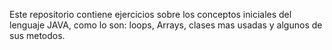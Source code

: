 Este repositorio contiene ejercicios sobre los conceptos iniciales del lenguaje JAVA, como lo son: loops, Arrays, clases mas usadas y algunos de sus metodos.
